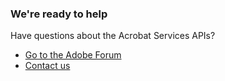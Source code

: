 

<SummaryBlock slots=" heading, text, buttons"  theme='lightest' />

### We're ready to help

Have questions about the Acrobat Services APIs?

* [Go to the Adobe Forum](https://www.adobe.com/go/pdftoolsapi_forum)
* [Contact us](../pricing/contact.md)

